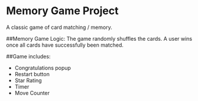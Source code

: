 # Memory Game Project

A classic game of card matching / memory.

##Memory Game Logic:
The game randomly shuffles the cards. A user wins once all cards have successfully been matched.

##Game includes:
- Congratulations popup
- Restart button
- Star Rating
- Timer
- Move Counter
